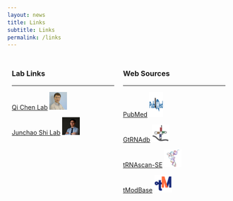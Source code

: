 ```yaml
---
layout: news
title: Links
subtitle: Links
permalink: /links
---
```


<div style="display: flex;">
  <div style="flex: 50%; padding: 10px;">
    <h3>Lab Links</h3><hr>
    <!-- 在这里使用Markdown或HTML列出你的链接 -->
    <p><a href="http://qichen-lab.info/">Qi Chen Lab</a> <img src="/assets/img/links/ChenLab.jpg" style="width: 40px; height: 40px;"></p>
    <p><a href="https://www.shi-lab.net/">Junchao Shi Lab</a> <img src="/assets/img/links/ShiLab.jpg" style="width: 40px; height: 40px;"></p>
  </div>
  <div style="flex: 50%; padding: 10px;">
    <h3>Web Sources</h3><hr>
    <!-- 在这里使用Markdown或HTML列出你的链接 -->
    <p><a href="https://pubmed.ncbi.nlm.nih.gov/">PubMed</a> <img src="/assets/img/links/PubMed.png" style="width: 32px; height: 56px;"></p>
    <p><a href="http://gtrnadb.ucsc.edu/">GtRNAdb</a> <img src="/assets/img/links/GtRNAdb.png" style="width: 40px; height: 40px;"></p>
    <p><a href="http://lowelab.ucsc.edu/tRNAscan-SE/">tRNAscan-SE</a> <img src="/assets/img/links/tRNAscan-SE.png" style="width: 40px; height: 40px;"></p>
    <p><a href="https://www.tmodbase.com/#/">tModBase</a> <img src="/assets/img/links/tModBase.jpg" style="width: 40px; height: 40px;"></p>
    
  </div>
</div>

